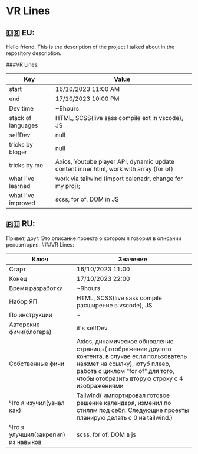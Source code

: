 # VR Lines

## 🇺🇸 EU: 
Hello friend.
This is the description of the project I talked about in the repository description.

###VR Lines:

| Key  | Value |
| ------ | ------ |
| start | 16/10/2023 11:00 AM |
| end | 17/10/2023 10:00 PM |
| Dev time | ~9hours |
| stack of languages | HTML, SCSS(live sass compile ext in vscode), JS |
| selfDev | null |
| tricks by bloger | null |
| tricks by me | Axios, Youtube player API, dynamic update content inner html, work with array (for of) |
| what I've learned | work via tailwind (import calenadr, change for my proj); |
| what I've improved | scss, for of, DOM in JS |




## 🇷🇺 RU:

Привет, друг.
Это описание проекта о котором я говорил в описании репозитория.
###VR Lines:

| Ключ  | Значение |
| ------ | ------ |
| Старт | 16/10/2023 11:00 |
| Конец | 17/10/2023 22:00 |
| Время разработки | ~9hours |
| Набор ЯП | HTML, SCSS(live sass compile расширение в vscode), JS |
| По инструкции | - |
| Авторские фичи(блогера) | it's selfDev  |
| Собственные фичи | Axios, динамическое обновление страницы( отображение другого контента, в случае если пользователь нажмет на ссылку), ютуб плеер, работа с циклом "for of" для того, чтобы отобразить вторую строку с 4 изображениями |
| Что я изучил(узнал как) | Tailwind( импортировал готовое решение календаря, изменил по стилям под себя. Следующие проекты планирую делать с 0 на tailwind.) |
| Что я улучшил(закрепил) из навыков | scss, for of, DOM в js  |
